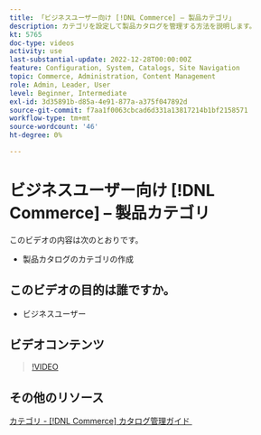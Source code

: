 ```yaml
---
title: 「ビジネスユーザー向け [!DNL Commerce] – 製品カテゴリ」
description: カテゴリを設定して製品カタログを管理する方法を説明します。
kt: 5765
doc-type: videos
activity: use
last-substantial-update: 2022-12-28T00:00:00Z
feature: Configuration, System, Catalogs, Site Navigation
topic: Commerce, Administration, Content Management
role: Admin, Leader, User
level: Beginner, Intermediate
exl-id: 3d35891b-d85a-4e91-877a-a375f047892d
source-git-commit: f7aa1f0063cbcad6d331a13817214b1bf2158571
workflow-type: tm+mt
source-wordcount: '46'
ht-degree: 0%

---
```


# ビジネスユーザー向け [!DNL Commerce] – 製品カテゴリ

このビデオの内容は次のとおりです。

- 製品カタログのカテゴリの作成

## このビデオの目的は誰ですか。

- ビジネスユーザー

## ビデオコンテンツ

>[!VIDEO](https://video.tv.adobe.com/v/330025?quality=12&learn=on&captions=jpn)

## その他のリソース

[&#x200B; カテゴリ - [!DNL Commerce]  カタログ管理ガイド &#x200B;](https://experienceleague.adobe.com/docs/commerce-admin/catalog/categories/categories.html?lang=ja)
